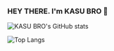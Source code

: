 ### HEY THERE. I'm KASU BRO 👋

![KASU BRO's GitHub stats](https://github-readme-stats.vercel.app/api?username=kasunthamadushanka&show_icons=true&theme=radical)

![Top Langs](https://github-readme-stats.vercel.app/api/top-langs/?username=kasunthamadushanka)
